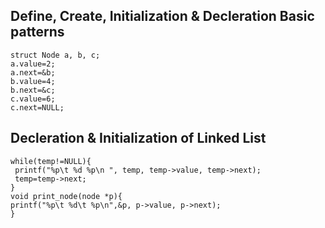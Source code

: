 ## Define, Create, Initialization & Decleration Basic patterns

```
struct Node a, b, c;
a.value=2;
a.next=&b;
b.value=4;
b.next=&c;
c.value=6;
c.next=NULL;
```


##  Decleration & Initialization of Linked List

```
while(temp!=NULL){
 printf("%p\t %d %p\n ", temp, temp->value, temp->next);
 temp=temp->next;
}
void print_node(node *p){
printf("%p\t %d\t %p\n",&p, p->value, p->next);
}
```
